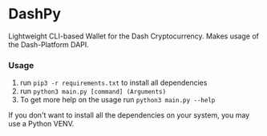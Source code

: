 # DashPy
Lightweight CLI-based Wallet for the Dash Cryptocurrency. Makes usage of the Dash-Platform DAPI.

### Usage
1. 	run `pip3 -r requirements.txt` to install all dependencies
2. run `python3 main.py [command] (Arguments)`
3. To get more help on the usage run `python3 main.py --help`

If you don't want to install all the dependencies on your system, you may use a Python VENV.
